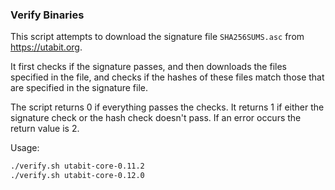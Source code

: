### Verify Binaries
This script attempts to download the signature file `SHA256SUMS.asc` from https://utabit.org.

It first checks if the signature passes, and then downloads the files specified in the file, and checks if the hashes of these files match those that are specified in the signature file.

The script returns 0 if everything passes the checks. It returns 1 if either the signature check or the hash check doesn't pass. If an error occurs the return value is 2.

Usage:

```sh
./verify.sh utabit-core-0.11.2
./verify.sh utabit-core-0.12.0
```
